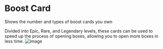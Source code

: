 # Boost Card
Shows the number and types of boost cards you own

Divided into Epic, Rare, and Legendary levels, these cards can be used to speed up the process of opening boxes, allowing you to open more boxes in less time.
![image](https://github.com/user-attachments/assets/35711d23-f028-4bb5-a0b5-dfd15241af7c)
